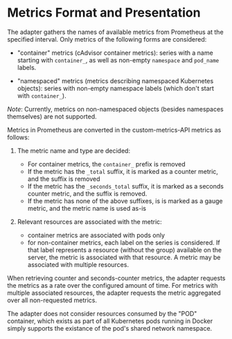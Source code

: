 Metrics Format and Presentation
===============================

The adapter gathers the names of available metrics from Prometheus at the
specified interval.  Only metrics of the following forms are considered:

- "container" metrics (cAdvisor container metrics): series with a name
  starting with `container_`, as well as non-empty `namespace` and
  `pod_name` labels.

- "namespaced" metrics (metrics describing namespaced Kubernetes objects):
  series with non-empty namespace labels (which don't start with
  `container_`).

*Note*: Currently, metrics on non-namespaced objects (besides namespaces
themselves) are not supported.

Metrics in Prometheus are converted in the custom-metrics-API metrics as
follows:

1. The metric name and type are decided:
   - For container metrics, the `container_` prefix is removed
   - If the metric has the `_total` suffix, it is marked as a counter
     metric, and the suffix is removed
   - If the metric has the `_seconds_total` suffix, it is marked as
     a seconds counter metric, and the suffix is removed.
   - If the metric has none of the above suffixes, is is marked as a gauge
    metric, and the metric name is used as-is

2. Relevant resources are associated with the metric:
   - container metrics are associated with pods only
   - for non-container metrics, each label on the series is considered. If
     that label represents a resource (without the group) available on the
     server, the metric is associated with that resource.  A metric may be
     associated with multiple resources.

When retrieving counter and seconds-counter metrics, the adapter requests
the metrics as a rate over the configured amount of time.  For metrics
with multiple associated resources, the adapter requests the metric
aggregated over all non-requested metrics.

The adapter does not consider resources consumed by the "POD" container,
which exists as part of all Kubernetes pods running in Docker simply
supports the existance of the pod's shared network namespace.
